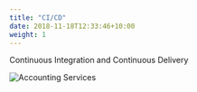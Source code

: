```yaml
---
title: "CI/CD"
date: 2018-11-18T12:33:46+10:00
weight: 1
---
```


Continuous Integration and Continuous Delivery

![Accounting Services](/images/austin-distel-nGc5RT2HmF0-unsplash.jpg)

